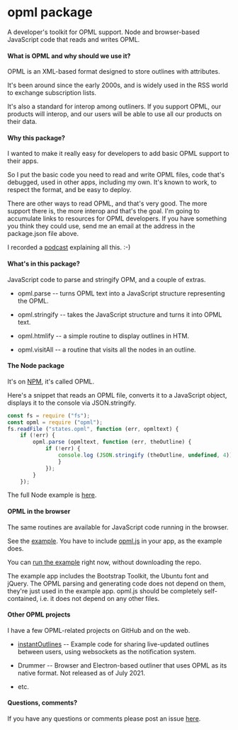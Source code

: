 # opml package

A developer's toolkit for OPML support. Node and browser-based JavaScript code that reads and writes OPML.

#### What is OPML and why should we use it?

OPML is an XML-based format designed to store outlines with attributes. 

It's been around since the early 2000s, and is widely used in the RSS world to exchange subscription lists. 

It's also a standard for interop among outliners. If you support OPML, our products will interop, and our users will be able to use all our products on their data. 

#### Why this package?

I wanted to make it really easy for developers to add basic OPML support to their apps.

So I put the basic code you need to read and write OPML files, code that's debugged, used in other apps, including my own. It's known to work, to respect the format, and be easy to deploy.

There are other ways to read OPML, and that's very good. The more support there is, the more interop and that's the goal. I'm going to accumulate links to resources for OPML developers. If you have something you think they could use, send me an email at the address in the package.json file above. 

I recorded a <a href="http://scripting.com/2021/07/04/myPitchForOpml.m4a">podcast</a> explaining all this. :-)

#### What's in this package?

JavaScript code to parse and stringify OPM, and a couple of extras.

* opml.parse -- turns OPML text into a JavaScript structure representing the OPML.

* opml.stringify -- takes the JavaScript structure and turns it into OPML text.

* opml.htmlify -- a simple routine to display outlines in HTM.

* opml.visitAll -- a routine that visits all the nodes in an outline.

#### The Node package

It's on <a href="https://www.npmjs.com/package/opml">NPM</a>, it's called OPML.

Here's a snippet that reads an OPML file, converts it to a JavaScript object, displays it to the console via JSON.stringify.

```javascriptconst fs = require ("fs");const opml = require ("opml");fs.readFile ("states.opml", function (err, opmltext) {	if (!err) {		opml.parse (opmltext, function (err, theOutline) {			if (!err) {				console.log (JSON.stringify (theOutline, undefined, 4));				}			});		}	});```

The full Node example is <a href="https://github.com/scripting/opmlPackage/blob/main/examples/parsing/test.js">here</a>. 

#### OPML in the browser

The same routines are available for JavaScript code running in the browser. 

See the <a href="https://github.com/scripting/opmlPackage/tree/main/client">example</a>. You have to include <a href="https://github.com/scripting/opmlPackage/blob/main/client/opml.js">opml.js</a> in your app, as the example does. 

You can <a href="http://scripting.com/code/opmlpackage/client/index.html">run the example</a> right now, without downloading the repo.

The example app includes the Bootstrap Toolkit, the Ubuntu font and jQuery. The OPML parsing and generating code does not depend on them, they're just used in the example app. opml.js should be completely self-contained, i.e. it does not depend on any other files.

#### Other OPML projects

I have a few OPML-related projects on GitHub and on the web. 

* <a href="https://github.com/scripting/instantOutlines">instantOutlines</a> -- Example code for sharing live-updated outlines between users, using websockets as the notification system.

* Drummer -- Browser and Electron-based outliner that uses OPML as its native format. Not released as of July 2021.

* etc.

#### Questions, comments?

If you have any questions or comments please post an issue <a href="https://github.com/scripting/opmlPackage/issues">here</a>. 

